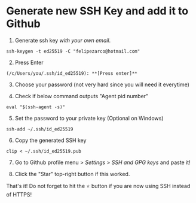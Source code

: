 # Generate new SSH Key and add it to Github 

1. Generate ssh key *with your own email*.
```shell
ssh-keygen -t ed25519 -C "felipezarco@hotmail.com"
``` 

2. Press Enter 
```shell
(/c/Users/you/.ssh/id_ed25519): **[Press enter]**
```

3. Choose your password (not very hard since you will need it everytime) 

4. Check if below command outputs "Agent pid number"
```
eval "$(ssh-agent -s)"
``` 

5. Set the password to your private key (Optional on Windows)
```
ssh-add ~/.ssh/id_ed25519
``` 

6. Copy the generated SSH key
````
clip < ~/.ssh/id_ed25519.pub
```` 

7. Go to Github profile menu > *Settings* > *SSH and GPG keys* and paste it!

8. Click the "Star" top-right button if this worked.

That's it! Do not forget to hit the ⭐ button if you are now using SSH instead of HTTPS!


